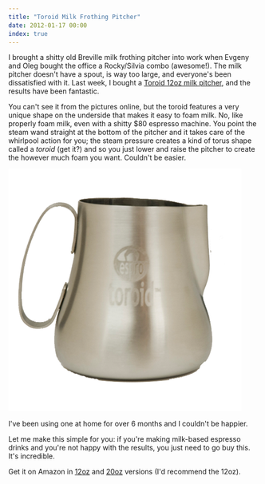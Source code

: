 ```yaml
---
title: "Toroid Milk Frothing Pitcher"
date: 2012-01-17 00:00
index: true
---
```


I brought a shitty old Breville milk frothing pitcher into work when Evgeny and Oleg bought the office a Rocky/Silvia combo (awesome!). The milk pitcher doesn't have a spout, is way too large, and everyone's been dissatisfied with it. Last week, I bought a [Toroid 12oz milk pitcher](http://www.amazon.com/gp/product/B0054SCEZC/ref=as_li_ss_tl?ie=UTF8&tag=ashfur-20&linkCode=as2&camp=1789&creative=390957&creativeASIN=B0054SCEZC), and the results have been fantastic.

You can't see it from the pictures online, but the toroid features a very unique shape on the underside that makes it easy to foam milk. No, like properly foam milk, even with a shitty $80 espresso machine. You point the steam wand straight at the bottom of the pitcher and it takes care of the whirlpool action for you; the steam pressure creates a kind of torus shape called a _toroid&nbsp;_(get it?) and so you just lower and raise the pitcher to create the however much foam you want. Couldn't be easier.

 ![](/img/import/blog/2012/01/toroid-milk-frothing-pitcher/A77E4179C0ED44BF9097D0B104462883.png)

I've been using one at home for over 6 months and I couldn't be happier.

Let me make this simple for you: if you're making milk-based espresso drinks and you're not happy with the results, you just need to go buy this. It's incredible.

Get it on Amazon in [12oz](http://www.amazon.com/gp/product/B0054SCEZC/ref=as_li_ss_tl?ie=UTF8&tag=ashfur-20&linkCode=as2&camp=1789&creative=390957&creativeASIN=B0054SCEZC) and [20oz](http://www.amazon.com/gp/product/B005LDZFEW/ref=as_li_ss_tl?ie=UTF8&tag=ashfur-20&linkCode=as2&camp=1789&creative=390957&creativeASIN=B005LDZFEW) versions (I'd recommend the 12oz).

<!-- more -->
